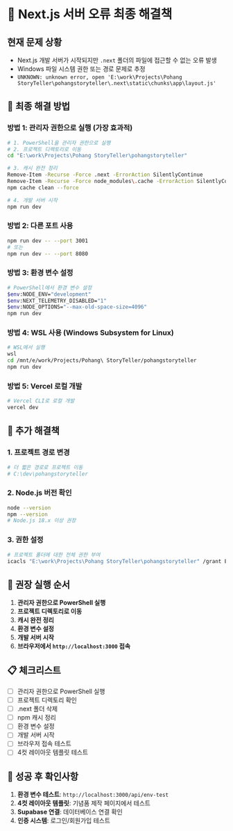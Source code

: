 # 🚨 Next.js 서버 오류 최종 해결책

## 현재 문제 상황

- Next.js 개발 서버가 시작되지만 `.next` 폴더의 파일에 접근할 수 없는 오류 발생
- Windows 파일 시스템 권한 또는 경로 문제로 추정
- `UNKNOWN: unknown error, open 'E:\work\Projects\Pohang StoryTeller\pohangstoryteller\.next\static\chunks\app\layout.js'`

## 🎯 최종 해결 방법

### 방법 1: 관리자 권한으로 실행 (가장 효과적)

```bash
# 1. PowerShell을 관리자 권한으로 실행
# 2. 프로젝트 디렉토리로 이동
cd "E:\work\Projects\Pohang StoryTeller\pohangstoryteller"

# 3. 캐시 완전 정리
Remove-Item -Recurse -Force .next -ErrorAction SilentlyContinue
Remove-Item -Recurse -Force node_modules\.cache -ErrorAction SilentlyContinue
npm cache clean --force

# 4. 개발 서버 시작
npm run dev
```

### 방법 2: 다른 포트 사용

```bash
npm run dev -- --port 3001
# 또는
npm run dev -- --port 8080
```

### 방법 3: 환경 변수 설정

```bash
# PowerShell에서 환경 변수 설정
$env:NODE_ENV="development"
$env:NEXT_TELEMETRY_DISABLED="1"
$env:NODE_OPTIONS="--max-old-space-size=4096"
npm run dev
```

### 방법 4: WSL 사용 (Windows Subsystem for Linux)

```bash
# WSL에서 실행
wsl
cd /mnt/e/work/Projects/Pohang\ StoryTeller/pohangstoryteller
npm run dev
```

### 방법 5: Vercel 로컬 개발

```bash
# Vercel CLI로 로컬 개발
vercel dev
```

## 🔧 추가 해결책

### 1. 프로젝트 경로 변경

```bash
# 더 짧은 경로로 프로젝트 이동
# C:\dev\pohangstoryteller
```

### 2. Node.js 버전 확인

```bash
node --version
npm --version
# Node.js 18.x 이상 권장
```

### 3. 권한 설정

```bash
# 프로젝트 폴더에 대한 전체 권한 부여
icacls "E:\work\Projects\Pohang StoryTeller\pohangstoryteller" /grant Everyone:F /T
```

## 🎯 권장 실행 순서

1. **관리자 권한으로 PowerShell 실행**
2. **프로젝트 디렉토리로 이동**
3. **캐시 완전 정리**
4. **환경 변수 설정**
5. **개발 서버 시작**
6. **브라우저에서 `http://localhost:3000` 접속**

## 📋 체크리스트

- [ ] 관리자 권한으로 PowerShell 실행
- [ ] 프로젝트 디렉토리 확인
- [ ] .next 폴더 삭제
- [ ] npm 캐시 정리
- [ ] 환경 변수 설정
- [ ] 개발 서버 시작
- [ ] 브라우저 접속 테스트
- [ ] 4컷 레이아웃 템플릿 테스트

## 🚀 성공 후 확인사항

1. **환경 변수 테스트**: `http://localhost:3000/api/env-test`
2. **4컷 레이아웃 템플릿**: 기념품 제작 페이지에서 테스트
3. **Supabase 연결**: 데이터베이스 연결 확인
4. **인증 시스템**: 로그인/회원가입 테스트
